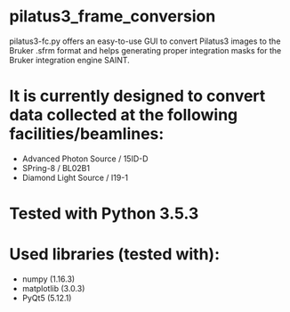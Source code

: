 # pilatus3_frame_conversion

pilatus3-fc.py offers an easy-to-use GUI to convert Pilatus3 images to the Bruker .sfrm
format and helps generating proper integration masks for the Bruker integration engine SAINT.

# It is currently designed to convert data collected at the following facilities/beamlines:
  - Advanced Photon Source / 15ID-D
  - SPring-8 / BL02B1
  - Diamond Light Source / I19-1

# Tested with Python 3.5.3
# Used libraries (tested with):
  - numpy (1.16.3)
  - matplotlib (3.0.3)
  - PyQt5 (5.12.1)

